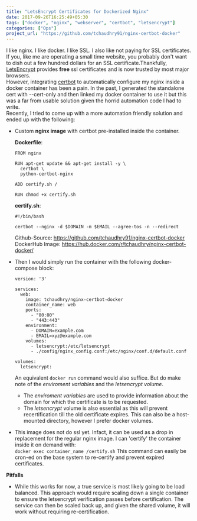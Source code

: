 ```yaml
---
title: "LetsEncrypt Certificates for Dockerized Nginx"
date: 2017-09-26T16:25:49+05:30
tags: ["docker", "nginx", "webserver", "certbot", "letsencrypt"]
categories: ["Ops"]
project_url: "https://github.com/tchaudhry91/nginx-certbot-docker"
---
```


I like nginx. I like docker. I like SSL. I also like not paying for SSL certificates.<br>
If you, like me are operating a small time website, you probably don't want to dish out a few hundred dollars for an SSL certificate.Thankfully, [LetsEncrypt](https://letsencrypt.org) provides **free** ssl certificates and is now trusted by most major browsers.<br>
However, integrating [certbot](https://certbot.eff.org/) to automatically configure my nginx inside a docker container has been a pain. In the past, I generated the standalone cert with --cert-only and then linked my docker container to use it but this was a far from usable solution given the horrid automation code I had to write. <br>
Recently, I tried to come up with a more automation friendly solution and ended up with the following:<br>

  + Custom **nginx image** with certbot pre-installed inside the container. <br>

    **Dockerfile**:
    ```
    FROM nginx

    RUN apt-get update && apt-get install -y \
      certbot \
      python-certbot-nginx

    ADD certify.sh /

    RUN chmod +x certify.sh

    ``` 

    **certify.sh**:
    ```
    #!/bin/bash

    certbot --nginx -d $DOMAIN -m $EMAIL --agree-tos -n --redirect 
    ```

    Github-Source: https://github.com/tchaudhry91/nginx-certbot-docker<br>
    DockerHub Image: https://hub.docker.com/r/tchaudhry/nginx-certbot-docker/

  + Then I would simply run the container with the following docker-compose block:
    ```
    version: '3'

    services:
      web:
        image: tchaudhry/nginx-certbot-docker
        container_name: web
        ports:
          - "80:80"
          - "443:443"
        environment:
          - DOMAIN=example.com
          - EMAIL=xyz@example.com
        volumes:
          - letsencrypt:/etc/letsencrypt
          - ./config/nginx_config.conf:/etc/nginx/conf.d/default.conf

    volumes:
      letsencrypt:
    ```
    
    An equivalent `docker run` command would also suffice. But do make note of the _enviroment variables_ and the _letsencrypt volume_. 

      + The _enviroment variables_ are used to provide information about the domain for which the certificate is to be requested.
      + The _letsencrypt_ volume is also essential as this will prevent recertification till the old certificate expires. This can also be a host-mounted directory, however I prefer docker volumes.

  + This image does not do ssl yet. Infact, it can be used as a drop in replacement for the regular nginx image. I can 'certify' the container inside it on demand with:<br>
    `docker exec container_name /certify.sh`
    This command can easily be cron-ed on the base system to re-certify and prevent expired certificates.

**Pitfalls**

+ While this works for now, a true service is most likely going to be load balanced. This approach would require scaling down a single container to ensure the letsencrypt verification passes before certification. The service can then be scaled back up, and given the shared volume, it will work without requiring re-certification.
